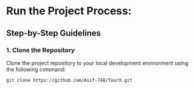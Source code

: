 # Run the Project Process:

## Step-by-Step Guidelines
### 1. Clone the Repository  
Clone the project repository to your local development environment using the following command:

```sh
git clone https://github.com/Asif-748/TourX.git
